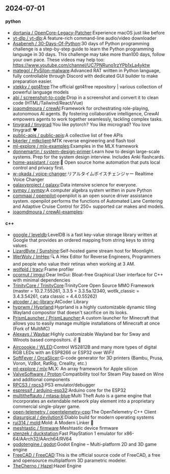 ## 2024-07-01

#### python
* [dortania / OpenCore-Legacy-Patcher](https://github.com/dortania/OpenCore-Legacy-Patcher):Experience macOS just like before
* [yt-dlp / yt-dlp](https://github.com/yt-dlp/yt-dlp):A feature-rich command-line audio/video downloader
* [Asabeneh / 30-Days-Of-Python](https://github.com/Asabeneh/30-Days-Of-Python):30 days of Python programming challenge is a step-by-step guide to learn the Python programming language in 30 days. This challenge may take more than100 days, follow your own pace. These videos may help too: https://www.youtube.com/channel/UC7PNRuno1rzYPb1xLa4yktw
* [mategol / PySilon-malware](https://github.com/mategol/PySilon-malware):Advanced RAT written in Python language, fully controllable through Discord with dedicated GUI builder to make preparation easier.
* [xtekky / gpt4free](https://github.com/xtekky/gpt4free):The official gpt4free repository | various collection of powerful language models
* [abi / screenshot-to-code](https://github.com/abi/screenshot-to-code):Drop in a screenshot and convert it to clean code (HTML/Tailwind/React/Vue)
* [joaomdmoura / crewAI](https://github.com/joaomdmoura/crewAI):Framework for orchestrating role-playing, autonomous AI agents. By fostering collaborative intelligence, CrewAI empowers agents to work together seamlessly, tackling complex tasks.
* [tinygrad / tinygrad](https://github.com/tinygrad/tinygrad):You like pytorch? You like micrograd? You love tinygrad! ❤️
* [public-apis / public-apis](https://github.com/public-apis/public-apis):A collective list of free APIs
* [bkerler / mtkclient](https://github.com/bkerler/mtkclient):MTK reverse engineering and flash tool
* [ml-explore / mlx-examples](https://github.com/ml-explore/mlx-examples):Examples in the MLX framework
* [donnemartin / system-design-primer](https://github.com/donnemartin/system-design-primer):Learn how to design large-scale systems. Prep for the system design interview. Includes Anki flashcards.
* [home-assistant / core](https://github.com/home-assistant/core):🏡 Open source home automation that puts local control and privacy first.
* [w-okada / voice-changer](https://github.com/w-okada/voice-changer):リアルタイムボイスチェンジャー Realtime Voice Changer
* [galaxyproject / galaxy](https://github.com/galaxyproject/galaxy):Data intensive science for everyone.
* [sympy / sympy](https://github.com/sympy/sympy):A computer algebra system written in pure Python
* [commaai / openpilot](https://github.com/commaai/openpilot):openpilot is an open source driver assistance system. openpilot performs the functions of Automated Lane Centering and Adaptive Cruise Control for 250+ supported car makes and models.
* [joaomdmoura / crewAI-examples](https://github.com/joaomdmoura/crewAI-examples):

#### c++
* [google / leveldb](https://github.com/google/leveldb):LevelDB is a fast key-value storage library written at Google that provides an ordered mapping from string keys to string values.
* [LizardByte / Sunshine](https://github.com/LizardByte/Sunshine):Self-hosted game stream host for Moonlight.
* [WerWolv / ImHex](https://github.com/WerWolv/ImHex):🔍 A Hex Editor for Reverse Engineers, Programmers and people who value their retinas when working at 3 AM.
* [wolfpld / tracy](https://github.com/wolfpld/tracy):Frame profiler
* [ocornut / imgui](https://github.com/ocornut/imgui):Dear ImGui: Bloat-free Graphical User interface for C++ with minimal dependencies
* [TrinityCore / TrinityCore](https://github.com/TrinityCore/TrinityCore):TrinityCore Open Source MMO Framework (master = 10.2.7.55261, 3.3.5 = 3.3.5a.12340, wotlk_classic = 3.4.3.54261, cata classic = 4.4.0.55262)
* [atcoder / ac-library](https://github.com/atcoder/ac-library):AtCoder Library
* [hyprwm / Hyprland](https://github.com/hyprwm/Hyprland):Hyprland is a highly customizable dynamic tiling Wayland compositor that doesn't sacrifice on its looks.
* [PrismLauncher / PrismLauncher](https://github.com/PrismLauncher/PrismLauncher):A custom launcher for Minecraft that allows you to easily manage multiple installations of Minecraft at once (Fork of MultiMC)
* [Alexays / Waybar](https://github.com/Alexays/Waybar):Highly customizable Wayland bar for Sway and Wlroots based compositors. ✌️ 🎉
* [Aircoookie / WLED](https://github.com/Aircoookie/WLED):Control WS2812B and many more types of digital RGB LEDs with an ESP8266 or ESP32 over WiFi!
* [SoftFever / OrcaSlicer](https://github.com/SoftFever/OrcaSlicer):G-code generator for 3D printers (Bambu, Prusa, Voron, VzBot, RatRig, Creality, etc.)
* [ml-explore / mlx](https://github.com/ml-explore/mlx):MLX: An array framework for Apple silicon
* [ValveSoftware / Proton](https://github.com/ValveSoftware/Proton):Compatibility tool for Steam Play based on Wine and additional components
* [RPCS3 / rpcs3](https://github.com/RPCS3/rpcs3):PS3 emulator/debugger
* [espressif / arduino-esp32](https://github.com/espressif/arduino-esp32):Arduino core for the ESP32
* [multitheftauto / mtasa-blue](https://github.com/multitheftauto/mtasa-blue):Multi Theft Auto is a game engine that incorporates an extendable network play element into a proprietary commercial single-player game.
* [open-telemetry / opentelemetry-cpp](https://github.com/open-telemetry/opentelemetry-cpp):The OpenTelemetry C++ Client
* [diasurgical / devilutionX](https://github.com/diasurgical/devilutionX):Diablo build for modern operating systems
* [rui314 / mold](https://github.com/rui314/mold):Mold: A Modern Linker 🦠
* [meshtastic / firmware](https://github.com/meshtastic/firmware):Meshtastic device firmware
* [stenzek / duckstation](https://github.com/stenzek/duckstation):Fast PlayStation 1 emulator for x86-64/AArch32/AArch64/RV64
* [godotengine / godot](https://github.com/godotengine/godot):Godot Engine – Multi-platform 2D and 3D game engine
* [FreeCAD / FreeCAD](https://github.com/FreeCAD/FreeCAD):This is the official source code of FreeCAD, a free and opensource multiplatform 3D parametric modeler.
* [TheCherno / Hazel](https://github.com/TheCherno/Hazel):Hazel Engine
